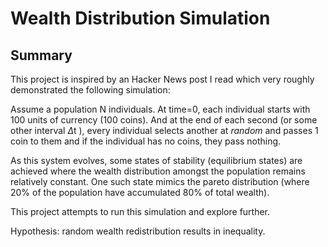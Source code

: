 # Wealth Distribution Simulation

## Summary
This project is inspired by an Hacker News post I read which very roughly demonstrated the following simulation:

Assume a population N individuals. At time=0, each individual  starts with 100 units of currency (100 coins). And at the end of each second (or some other interval $\Delta$t ),
every individual selects another at *random* and passes 1 coin to them and if the individual has no coins, they pass nothing.

As this system evolves, some states of stability (equilibrium states) are achieved where the wealth distribution amongst the population remains relatively constant. 
One such state mimics the pareto distribution (where 20% of the population have accumulated 80% of total wealth).

This project attempts to run this simulation and explore further.

Hypothesis: random wealth redistribution results in inequality.

